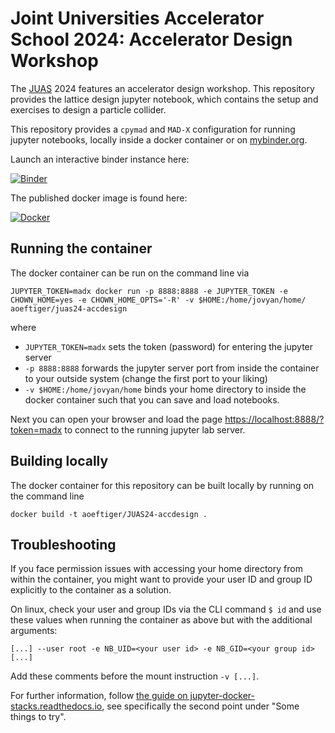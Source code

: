 # Joint Universities Accelerator School 2024: Accelerator Design Workshop

The [JUAS](https://www.esi-archamps.eu/juas-presentation/) 2024 features an accelerator design workshop. This repository provides the lattice design jupyter notebook, which contains the setup and exercises to design a particle collider.

This repository provides a `cpymad` and `MAD-X` configuration for running jupyter notebooks, locally inside a docker container or on [mybinder.org](https://mybinder.org/).

Launch an interactive binder instance here:

[![Binder](https://mybinder.org/badge_logo.svg)](https://mybinder.org/v2/gh/aoeftiger/JUAS24-accdesign/v1.0)

The published docker image is found here:

[![Docker](https://shields.api-test.nl:/docker/image-size/aoeftiger/juas24-accdesign?logo=docker)](https://hub.docker.com/r/aoeftiger/juas24-accdesign)

## Running the container
The docker container can be run on the command line via

    JUPYTER_TOKEN=madx docker run -p 8888:8888 -e JUPYTER_TOKEN -e CHOWN_HOME=yes -e CHOWN_HOME_OPTS='-R' -v $HOME:/home/jovyan/home/ aoeftiger/juas24-accdesign

where

 - `JUPYTER_TOKEN=madx` sets the token (password) for entering the jupyter server
 - `-p 8888:8888` forwards the jupyter server port from inside the container to your outside system (change the first port to your liking)
 - `-v $HOME:/home/jovyan/home` binds your home directory to inside the docker container such that you can save and load notebooks.

Next you can open your browser and load the page [https://localhost:8888/?token=madx](https://localhost:8888/?token=madx) to connect to the running jupyter lab server.

## Building locally
The docker container for this repository can be built locally by running on the command line

    docker build -t aoeftiger/JUAS24-accdesign .

## Troubleshooting
If you face permission issues with accessing your home directory from within the container, you might want to provide your user ID and group ID explicitly to the container as a solution.

On linux, check your user and group IDs via the CLI command `$ id` and use these values when running the container as above but with the additional arguments:

    [...] --user root -e NB_UID=<your user id> -e NB_GID=<your group id> [...]

Add these comments before the mount instruction `-v [...]`.

For further information, follow [the guide on jupyter-docker-stacks.readthedocs.io](https://jupyter-docker-stacks.readthedocs.io/en/latest/using/troubleshooting.html#permission-denied-when-mounting-volumes), see specifically the second point under "Some things to try".

